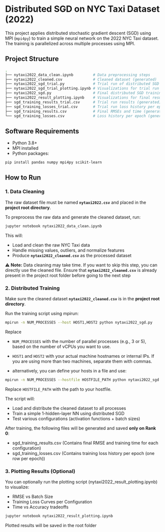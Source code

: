 # Distributed SGD on NYC Taxi Dataset (2022)

This project applies distributed stochastic gradient descent (SGD) using MPI (`mpi4py`) to train a simple neural network on the 2022 NYC Taxi dataset. The training is parallelized across multiple processes using MPI.

## Project Structure

```bash
.
├── nytaxi2022_data_clean.ipynb         # Data preprocessing steps
├── nytaxi2022_cleaned.csv              # Cleaned dataset (generated)
├── nytaxi2022_sgd_trial.py             # Trial run of distributed SGD
├── nytaxi2022_sgd_trial_plotting.ipynb # Visualizations for trial run
├── nytaxi2022_sgd.py                   # Final distributed SGD training script
├── nytaxi2022_result_plotting.ipynb    # Visualizations for final results
├── sgd_training_results_trial.csv      # Trial run results (generated)
├── sgd_training_losses_trial.csv       # Trial run loss history per epoch (generated)
├── sgd_training_results.csv            # Final RMSEs and time (generated)
└── sgd_training_losses.csv             # Loss history per epoch (generated)

```

## Software Requirements

- Python 3.8+
- MPI installed
- Python packages:

```bash
pip install pandas numpy mpi4py scikit-learn
```

## How to Run

### 1. Data Cleaning

The raw dataset file must be named **`nytaxi2022.csv`** and placed in the **project root directory**.  

To preprocess the raw data and generate the cleaned dataset, run:

```bash
jupyter notebook nytaxi2022_data_clean.ipynb
```

This will:

- Load and clean the raw NYC Taxi data
- Handle missing values, outliers, and normalize features
- Produce **`nytaxi2022_cleaned.csv`** as the processed dataset

⚠️ **Note:** Data cleaning may take time. If you want to skip this step, you can directly use the cleaned file. Ensure that **`nytaxi2022_cleaned.csv`** is already present in the project root folder before going to the next step

### 2. Distributed Training

Make sure the cleaned dataset **`nytaxi2022_cleaned.csv`** is in the **project root directory**.

Run the training script using mpirun:

```bash
mpirun -n NUM_PROCESSES --host HOST1,HOST2 python nytaxi2022_sgd.py
```
Replace 
- `NUM_PROCESSES` with the number of parallel processes (e.g., 3 or 5), based on the number of vCPUs you want to use.

- `HOST1` and `HOST2` with your actual machine hostnames or internal IPs. If you are using more than two machines, separate them with commas.

- alternatively, you can define your hosts in a file and use:


```bash
mpirun -n NUM_PROCESSES --hostfile HOSTFILE_PATH python nytaxi2022_sgd.py
```
Replace `HOSTFILE_PATH` with the path to your hostfile.


The script will:

- Load and distribute the cleaned dataset to all processes
- Train a simple 1-hidden-layer NN using distributed SGD
- Test various configurations (activation functions + batch sizes)

After training, the following files will be generated and saved **only on Rank 0**:

- sgd_training_results.csv (Contains final RMSE and training time for each configuration)
- sgd_training_losses.csv (Contains training loss history per epoch (one row per epoch))

### 3. Plotting Results (Optional)

You can optionally run the plotting script (nytaxi2022_result_plotting.ipynb) to visualize:

- RMSE vs Batch Size
- Training Loss Curves per Configuration
- Time vs Accuracy tradeoffs

```bash
jupyter notebook nytaxi2022_result_plotting.ipynb
```

Plotted results will be saved in the root folder
